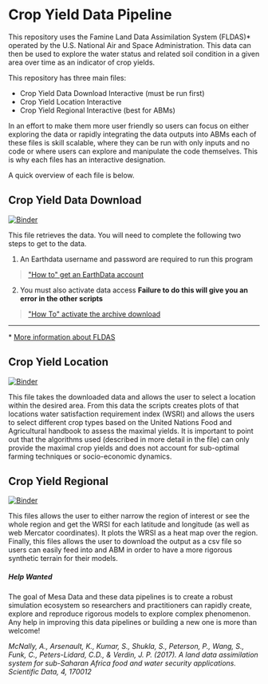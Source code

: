 # Crop Yield Data Pipeline

This repository uses the Famine Land Data Assimilation System (FLDAS)* operated by the U.S. National Air and Space Administration. This data can then be used to explore the water status and related soil condition in a given area over time as an indicator of crop yields.

This repository has three main files: 

* Crop Yield Data Download Interactive (must be run first)
* Crop Yield Location Interactive
* Crop Yield Regional Interactive (best for ABMs)

In an effort to make them more user friendly so users can focus on either exploring the data or rapidly integrating the data outputs into ABMs each of these files is skill scalable, where they can be run with only inputs and no code or where users can explore and manipulate the code themselves. This is why each files has an interactive designation. 

A quick overview of each file is below.  

## Crop Yield Data Download 
[![Binder](https://mybinder.org/badge_logo.svg)](https://mybinder.org/v2/gh/projectmesadata/cropyield/HEAD?urlpath=%2Flab%2FCrop%20Yield%20-%20Data%20Download%20(must%20run%20first)-Interactive.ipynb)


This file retrieves the data. You will need to complete the following two steps to get to the data.    

1. An Earthdata username and password are required to run this program 

>["How to" get an EarthData account](https://wiki.earthdata.nasa.gov/display/EL/How+To+Register+For+an+EarthData+Login+Profile)

2. You must also activate data access **Failure to do this will give you an error in the other scripts**

>["How To" activate the archive download](https://disc.gsfc.nasa.gov/earthdata-login)

***

\* [More information about FLDAS](https://ldas.gsfc.nasa.gov/FLDAS/) 

## Crop Yield Location  
[![Binder](https://mybinder.org/badge_logo.svg)](https://mybinder.org/v2/gh/projectmesadata/cropyield/HEAD?urlpath=%2Flab%2FCrop%20Yield%20Location%20Interactive.ipynb)

This  file takes the downloaded data and allows the user to select a location within the desired area. From this data the scripts creates plots of that locations water satisfaction requirement index (WSRI) and allows the users to select different crop types based on the United Nations Food and Agricultural handbook to assess the maximal yields. It is important to point out that the algorithms used (described in more detail in the file) can only provide the maximal crop yields and does not account for sub-optimal farming techniques or socio-economic dynamics.

## Crop Yield Regional
[![Binder](https://mybinder.org/badge_logo.svg)](https://mybinder.org/v2/gh/projectmesadata/cropyield/HEAD?urlpath=%2Flab%2FCrop%20Yield%20Regional%20Interactive.ipynb)

This files allows the user to either narrow the region of interest or see the whole region and get the WRSI for each latitude and longitude (as well as web Mercator coordinates). It plots the WRSI as a heat map over the region. Finally, this files allows the user to download the output as a csv file so users can easily feed into and ABM in order to have a more rigorous synthetic terrain for their models. 

##### Help Wanted

The goal of Mesa Data and these data pipelines is to create a robust simulation ecosystem so researchers and practitioners can rapidly create, explore and reproduce rigorous models to explore complex phenomenon. Any help in improving this data pipelines or building a new one is more than welcome!



*McNally, A., Arsenault, K., Kumar, S., Shukla, S., Peterson, P., Wang, S., Funk, C., Peters-Lidard, C.D., & Verdin, J. P. (2017). A land data assimilation system for sub-Saharan Africa food and water security applications. Scientific Data, 4, 170012*
